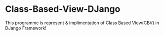 # Class-Based-View-DJango
This programme is represent &amp; implimentation of Class Based View(CBV) in DJango Framework!
